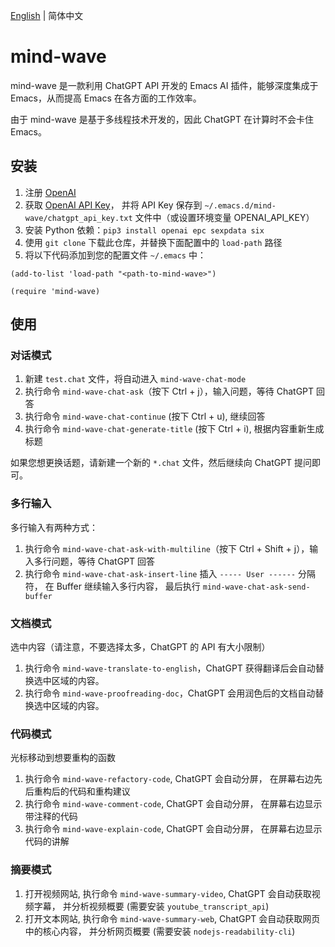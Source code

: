 [English](./README.md) | 简体中文

# mind-wave
mind-wave 是一款利用 ChatGPT API 开发的 Emacs AI 插件，能够深度集成于 Emacs，从而提高 Emacs 在各方面的工作效率。

由于 mind-wave 是基于多线程技术开发的，因此 ChatGPT 在计算时不会卡住 Emacs。

## 安装
1. 注册 [OpenAI](https://platform.openai.com)
2. 获取 [OpenAI API Key](https://platform.openai.com/account/api-keys)， 并将 API Key 保存到 `~/.emacs.d/mind-wave/chatgpt_api_key.txt` 文件中（或设置环境变量 OPENAI_API_KEY）
3. 安装 Python 依赖：`pip3 install openai epc sexpdata six`
4. 使用 `git clone` 下载此仓库，并替换下面配置中的 `load-path` 路径
5. 将以下代码添加到您的配置文件 `~/.emacs` 中：
```elisp
(add-to-list 'load-path "<path-to-mind-wave>")

(require 'mind-wave)
```

## 使用
### 对话模式
1. 新建 `test.chat` 文件，将自动进入 `mind-wave-chat-mode`
2. 执行命令 `mind-wave-chat-ask`（按下 Ctrl + j），输入问题，等待 ChatGPT 回答
3. 执行命令 `mind-wave-chat-continue` (按下 Ctrl + u), 继续回答
4. 执行命令 `mind-wave-chat-generate-title` (按下 Ctrl + i), 根据内容重新生成标题

如果您想更换话题，请新建一个新的 `*.chat` 文件，然后继续向 ChatGPT 提问即可。

### 多行输入
多行输入有两种方式：
1. 执行命令 `mind-wave-chat-ask-with-multiline`（按下 Ctrl + Shift + j），输入多行问题，等待 ChatGPT 回答
2. 执行命令 `mind-wave-chat-ask-insert-line` 插入 `----- User ------` 分隔符， 在 Buffer 继续输入多行内容， 最后执行 `mind-wave-chat-ask-send-buffer`

### 文档模式
选中内容（请注意，不要选择太多，ChatGPT 的 API 有大小限制）

1. 执行命令 `mind-wave-translate-to-english`，ChatGPT 获得翻译后会自动替换选中区域的内容。
1. 执行命令 `mind-wave-proofreading-doc`，ChatGPT 会用润色后的文档自动替换选中区域的内容。

### 代码模式
光标移动到想要重构的函数

1. 执行命令 `mind-wave-refactory-code`, ChatGPT 会自动分屏， 在屏幕右边先后重构后的代码和重构建议
2. 执行命令 `mind-wave-comment-code`, ChatGPT 会自动分屏， 在屏幕右边显示带注释的代码
2. 执行命令 `mind-wave-explain-code`, ChatGPT 会自动分屏， 在屏幕右边显示代码的讲解

### 摘要模式
1. 打开视频网站, 执行命令 `mind-wave-summary-video`, ChatGPT 会自动获取视频字幕， 并分析视频概要 (需要安装 `youtube_transcript_api`)
2. 打开文本网站, 执行命令 `mind-wave-summary-web`, ChatGPT 会自动获取网页中的核心内容， 并分析网页概要 (需要安装 `nodejs-readability-cli`)
